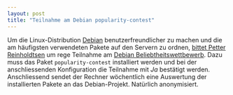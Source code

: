 ```yaml
---
layout: post
title: "Teilnahme am Debian popularity-contest"
---
```

Um die Linux-Distribution [Debian][0] benutzerfreundlicher zu machen und die am häufigsten verwendeten Pakete auf den Servern zu ordnen, [bittet Petter Reinholdtsen][1] um rege Teilnahme am [Debian Beliebtheitswettbewerb][2]. Dazu muss das Paket `popularity-contest` installiert werden und bei der anschliessenden Konfiguration die Teilnahme mit *Ja* bestätigt werden. Anschliessend sendet der Rechner wöchentlich eine Auswertung der installierten Pakete an das Debian-Projekt. Natürlich anonymisiert.

[0]: http://www.de.debian.org/
[1]: http://lists.debian.org/debian-devel/2004/08/msg00509.html
[2]: http://popcon.debian.org/
